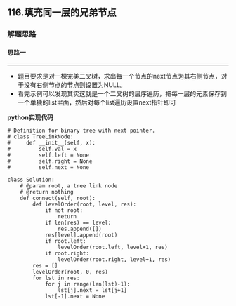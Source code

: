 ## 116.填充同一层的兄弟节点
### 解题思路
#### 思路一
****
- 题目要求是对一棵完美二叉树，求出每一个节点的next节点为其右侧节点，对于没有右侧节点的节点则设置为NULL。
- 看完示例可以发现其实这就是一个二叉树的层序遍历，把每一层的元素保存到一个单独的list里面，然后对每个list遍历设置next指针即可

**python实现代码**
```
# Definition for binary tree with next pointer.
# class TreeLinkNode:
#     def __init__(self, x):
#         self.val = x
#         self.left = None
#         self.right = None
#         self.next = None

class Solution:
    # @param root, a tree link node
    # @return nothing
    def connect(self, root):
        def levelOrder(root, level, res):
            if not root:
                return 
            if len(res) == level:
                res.append([])
            res[level].append(root)
            if root.left:
                levelOrder(root.left, level+1, res)
            if root.right:
                levelOrder(root.right, level+1, res)
        res = []
        levelOrder(root, 0, res)
        for lst in res:
            for j in range(len(lst)-1):
                lst[j].next = lst[j+1]
            lst[-1].next = None

```

